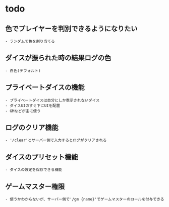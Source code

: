 # todo

## 色でプレイヤーを判別できるようになりたい
    - ランダムで色を割り当てる

## ダイスが振られた時の結果ログの色
    - 白色(デフォルト)

## プライベートダイスの機能
    - プライベートダイスは自分にしか表示されないダイス
    - ダイスUIのすぐ下にUIを配置
    - GMなどが主に使う

## ログのクリア機能
    - '/clear'とサーバー側で入力するとログがクリアされる

## ダイスのプリセット機能
    - ダイスの設定を保存できる機能

## 

## ゲームマスター権限
    - 使うかわからないが、サーバー側で'/gm {name}'でゲームマスターのロールを付与できる
